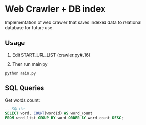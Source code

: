 # Web Crawler + DB index

Implementation of web crawler that saves indexed data to relational database for future use.

## Usage

1. Edit START_URL_LIST (crawler.py#L16)

2. Then run main.py

```shell
python main.py
```

## SQL Queries

Get words count:

```sql
-- SQLite
SELECT word, COUNT(wordId) AS word_count
FROM word_list GROUP BY word ORDER BY word_count DESC;
```
